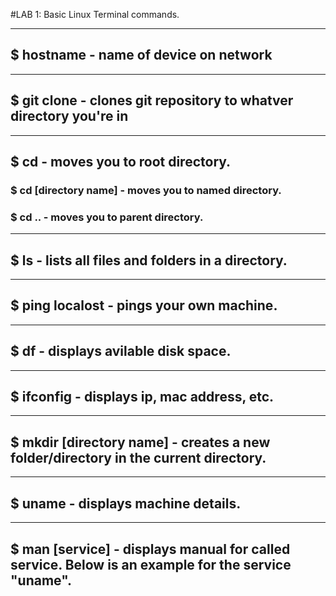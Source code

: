 
#LAB 1: Basic Linux Terminal commands.  

---
## $ hostname - name of device on network  
---
## $ git clone - clones git repository to whatver directory you're in  
---
## $ cd - moves you to root directory.  
### $ cd [directory name] - moves you to named directory.  

### $ cd .. - moves you to parent directory.  
---
## $ ls - lists all files and folders in a directory.  
---
## $ ping localost - pings your own machine. 
---
## $ df - displays avilable disk space.
---
## $ ifconfig - displays ip, mac address, etc. 
---
## $ mkdir [directory name] - creates a new folder/directory in the current directory.  
---
## $ uname - displays machine details.
---
## $ man [service] - displays manual for called service. Below is an example for the service "uname".
